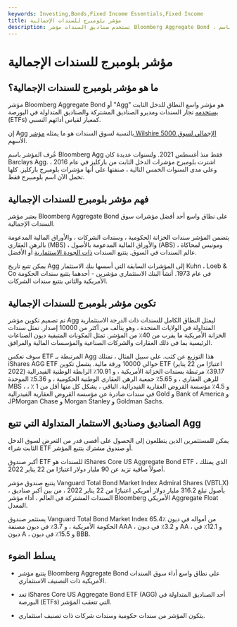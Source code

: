 ```yaml
---
keywords: Investing,Bonds,Fixed Income Essentials,Fixed Income
title: مؤشر بلومبرج للسندات الإجمالية
description: تستخدم صناديق السندات مؤشر Bloomberg Aggregate Bond ، المعروف باسم Agg ، كمعيار لقياس أدائها النسبي.
---
```


# مؤشر بلومبرج للسندات الإجمالية
## ما هو مؤشر بلومبرج للسندات الإجمالية؟

مؤشر Bloomberg Aggregate Bond أو "Agg" هو مؤشر واسع النطاق للدخل الثابت [يستخدمه](/index) تجار السندات ومديرو الصناديق المشتركة والصناديق المتداولة في البورصة (ETFs) كمعيار لقياس أدائهم النسبي.

إن Agg بالنسبة لسوق السندات هو ما يمثله [مؤشر Wilshire 5000 الإجمالي لسوق](/wilshire5000equityindex) الأسهم.

عُرف المؤشر باسم Bloomberg Agg فقط منذ أغسطس 2021. ولسنوات عديدة كان Barclays Agg. اشترت بلومبرج مؤشرات الدخل الثابت من باركليز في عام 2016 ، وعلى مدى السنوات الخمس التالية ، صنفتها على أنها مؤشرات بلومبرج باركليز. كلها تحمل الآن اسم بلومبيرج فقط.

## فهم مؤشر بلومبرج للسندات الإجمالية

يعتبر مؤشر Bloomberg Aggregate Bond على نطاق واسع أحد أفضل مؤشرات سوق السندات الإجمالية.

يتضمن المؤشر سندات الخزانة الحكومية ، وسندات الشركات ، والأوراق المالية المدعومة بالرهن العقاري (MBS) ، والأوراق المالية المدعومة بالأصول (ABS) ، ومونيس لمحاكاة عالم السندات في السوق. يتتبع السندات [ذات الجودة الاستثمارية](/investmentgrade) أو الأفضل.

يمكن تتبع تاريخ Agg إلى المؤشرات السابقة التي أسسها بنك الاستثمار Kuhn ، Loeb & Co في عام 1973. أنشأ البنك الاستثماري مؤشرين - أحدهما يتتبع سندات الحكومة الأمريكية والثاني يتتبع سندات الشركات.

## تكوين مؤشر بلومبرج للسندات الإجمالية

تم تصميم تكوين مؤشر Agg ليمثل النطاق الكامل للسندات ذات الدرجة الاستثمارية المتداولة في الولايات المتحدة ، وهو يتألف من أكثر من 10000 إصدار. تمثل سندات الخزانة الأمريكية ما يقرب من 40٪ من المؤشر. تمثل المكونات المتبقية ديون الصناعات الرئيسية بما في ذلك العقارات والشركات الصناعية والمؤسسات المالية والمرافق.

سوف تعكس ETF المرتبطة بـ Agg هذا التوزيع عن كثب. على سبيل المثال ، تمتلك iShares AGG ETF حوالي 10000 ورقة مالية. يشمل تكوين ETF (اعتبارًا من 22 يناير 2022) 39.17٪ مرتبطة بسندات الخزانة الأمريكية ، و 10.91٪ الرابطة الوطنية الفيدرالية للرهن العقاري ، و 5.65٪ جمعية الرهن العقاري الوطنية الحكومية ، و 5.36٪ الموحدة MBS ، و 4.5٪ مؤسسة القروض العقارية الفيدرالية. الباقي ، يشكل كل منها أقل من 1 ٪ ، في سندات صادرة عن مؤسسة القروض العقارية الفيدرالية Gold و Bank of America و JPMorgan Chase و Morgan Stanley و Goldman Sachs.

## الصناديق وصناديق الاستثمار المتداولة التي تتبع Agg

يمكن للمستثمرين الذين يتطلعون إلى الحصول على أقصى قدر من التعرض لسوق الدخل الثابت شراء ETF أو صندوق مشترك يتتبع المؤشر.

أكبر صندوق ETF للسندات هو iShares Core US Aggregate Bond ETF ، الذي يمتلك أصولاً صافية تزيد عن 90 مليار دولار اعتبارًا من 22 يناير 2022.

يتتبع صندوق مؤشر Vanguard Total Bond Market Index Admiral Shares (VBTLX) ، بأصول تبلغ 316.2 مليار دولار أمريكي اعتبارًا من 22 يناير 2022 ، من بين أكبر صناديق السندات المشتركة في العالم ، أداء مؤشر Bloomberg الأمريكي Aggregate Float المعدل.

يستثمر صندوق Vanguard Total Bond Market Index 65.4٪ من أمواله في ديون الحكومة الأمريكية ، و 3.7٪ في ديون مصنفة AAA ، و 3.2٪ في ديون AA ، و 12.1٪ في ديون A ، و 15.5٪ في ديون BBB.

## يسلط الضوء

- يتتبع مؤشر Bloomberg Aggregate Bond على نطاق واسع أداء سوق السندات الأمريكية ذات التصنيف الاستثماري.

- تعد iShares Core US Aggregate Bond ETF (AGG) أحد الصناديق المتداولة في البورصة (ETFs) التي تتعقب المؤشر.

- يتكون المؤشر من سندات حكومية وسندات شركات ذات تصنيف استثماري.

